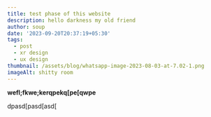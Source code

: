 ```yaml
---
title: test phase of this website
description: hello darkness my old friend
author: soup
date: '2023-09-20T20:37:19+05:30'
tags:
  - post
  - xr design
  - ux design
thumbnail: /assets/blog/whatsapp-image-2023-08-03-at-7.02-1.png
imageAlt: shitty room
---
```

**wefl;fkwe;kerqpekq[pe[qwpe**

dpasd[pasd[asd[
